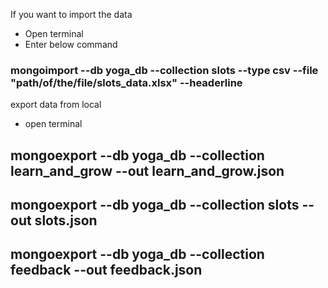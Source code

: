 If you want to import the data

- Open terminal
- Enter below command

### mongoimport --db yoga_db --collection slots --type csv --file "path/of/the/file/slots_data.xlsx" --headerline


export data from local

- open terminal
## mongoexport --db yoga_db --collection learn_and_grow --out learn_and_grow.json

## mongoexport --db yoga_db --collection slots --out slots.json

## mongoexport --db yoga_db --collection feedback --out feedback.json

